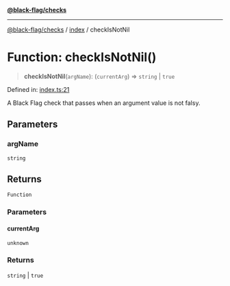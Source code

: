 [**@black-flag/checks**](../../README.md)

***

[@black-flag/checks](../../README.md) / [index](../README.md) / checkIsNotNil

# Function: checkIsNotNil()

> **checkIsNotNil**(`argName`): (`currentArg`) => `string` \| `true`

Defined in: [index.ts:21](https://github.com/Xunnamius/black-flag/blob/359cb940c512f8ac3f63e33c0f88a34c8e1d62ec/packages/checks/src/index.ts#L21)

A Black Flag check that passes when an argument value is not falsy.

## Parameters

### argName

`string`

## Returns

`Function`

### Parameters

#### currentArg

`unknown`

### Returns

`string` \| `true`
